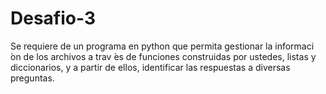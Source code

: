 # Desafio-3

Se requiere de un programa en python que permita gestionar la informaci ́on de los archivos a trav ́es de funciones construidas por ustedes, listas y diccionarios, y a partir de ellos, identificar las respuestas a diversas preguntas.
